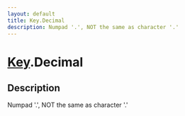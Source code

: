 ```yaml
---
layout: default
title: Key.Decimal
description: Numpad '.', NOT the same as character '.'
---
```

# [Key]({{site.url}}/Pages/Reference/Key.html).Decimal

## Description
Numpad '.', NOT the same as character '.'

